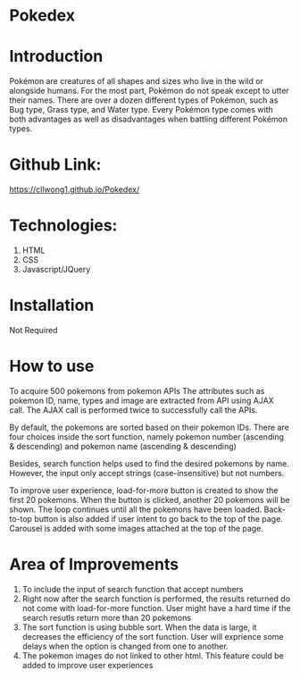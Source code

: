 # Pokedex

# Introduction
Pokémon are creatures of all shapes and sizes who live in the wild or alongside humans. For the most part, Pokémon do not speak except to utter their names. There are over a dozen different types of Pokémon, such as Bug type, Grass type, and Water type. Every Pokémon type comes with both advantages as well as disadvantages when battling different Pokémon types.

# Github Link:
https://cllwong1.github.io/Pokedex/

# Technologies:
1. HTML
2. CSS
3. Javascript/JQuery

# Installation
Not Required

# How to use
To acquire 500 pokemons from pokemon APIs
The attributes such as pokemon ID, name, types and image are extracted from API using AJAX call.
The AJAX call is performed twice to successfully call the APIs.

By default, the pokemons are sorted based on their pokemon IDs. There are four choices inside the sort function, namely pokemon number (ascending & descending) and pokemon name (ascending & descending)

Besides, search function helps used to find the desired pokemons by name. However, the input only accept strings (case-insensitive) but not numbers.

To improve user experience, load-for-more button is created to show the first 20 pokemons. When the button is clicked, another 20 pokemons will be shown. The loop continues until all the pokemons have been loaded. Back-to-top button is also added if user intent to go back to the top of the page. Carousel is added with some images attached at the top of the page.

# Area of Improvements
1. To include the input of search function that accept numbers
2. Right now after the search function is performed, the results returned do not come with load-for-more function. User might have a hard time if the search resutls return more than 20 pokemons
3. The sort function is using bubble sort. When the data is large, it decreases the efficiency of the sort function. User will exprience some delays when the option is changed from one to another.
4. The pokemon images do not linked to other html. This feature could be added to improve user experiences



